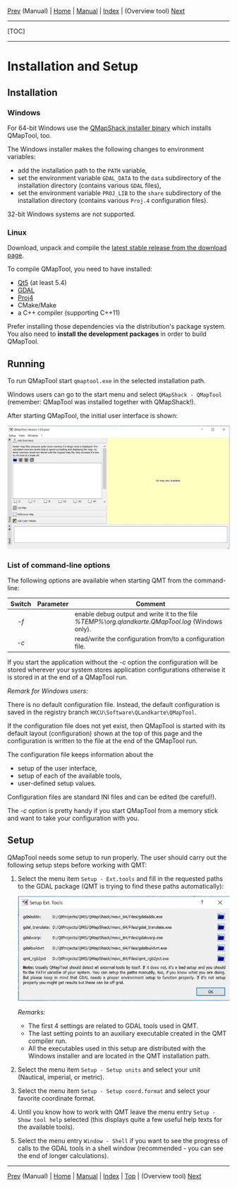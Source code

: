 [Prev](QMTDocMain) (Manual) | [Home](QMTHome) | [Manual](QMTDocMain) | [Index](QMTAxAdvIndex) | (Overview tool) [Next](OverviewTool)
- - -
[TOC]
- - -

# Installation and Setup

## Installation 

### Windows

For 64-bit Windows use the [QMapShack installer binary](https://bitbucket.org/maproom/qmapshack/downloads) which installs QMapTool, too.

The Windows installer makes the following changes to environment variables:

* add the installation path to the `PATH` variable,
* set the environment variable `GDAL_DATA` to the `data` subdirectory of the installation directory (contains various `GDAL` files),
* set the environment variable `PROJ_LIB` to the `share` subdirectory of the installation directory (contains various `Proj.4` configuration files).

32-bit Windows systems are not supported.

### Linux 

Download, unpack and compile the [latest stable release from the download page](https://bitbucket.org/maproom/qmaptool/downloads). 

To compile QMapTool, you need to have installed:

* [Qt5](https://www.qt.io/) (at least 5.4)
* [GDAL](http://www.gdal.org/)
* [Proj4](https://github.com/OSGeo/proj.4/wiki)
* CMake/Make
* a C++ compiler (supporting C++11)

Prefer installing those dependencies via the distribution's package system.
You also need to **install the development packages** in order to build QMapTool.
 

## Running

To run QMapTool start `qmaptool.exe` in the selected installation path.

Windows users can go to the start menu and select `QMapShack - QMapTool` (remember: QMapTool was installed together with QMapShack!).

After starting QMapTool, the initial user interface is shown:

![QMT initial layout](QMapTool/images/QMTLayout.jpg "QMT initial layout")


### List of command-line options

The following options are available when starting QMT from the command-line:

| Switch | Parameter  | Comment                                        |
|:------:|:----------:|------------------------------------------------|
|*-f*    |            | enable debug output and write it to the file *%TEMP%\org.qlandkarte.QMapTool.log* (Windows only). |
|*-c*    |*<filename>*| read/write the configuration from/to a configuration file.|

If you start the application without the *-c* option the configuration will be stored wherever your system stores application configurations 
otherwise it is stored in *<filename>* at the end of a QMapTool run.

_Remark for Windows users:_

There is no default configuration file. Instead, the default configuration is saved in the registry branch
`HKCU\Software\QLandkarte\QMapTool`.

If the configuration file does not yet exist, then QMapTool is started with its default layout (configuration) shown at the top of this page and the 
configuration is written to the file at the end of the QMapTool run.

The configuration file keeps information about the

* setup of the user interface,
* setup of each of the available tools,
* user-defined setup values.

Configuration files are standard INI files and can be edited (be careful!).

The *-c* option is pretty handy if you start QMapTool from a memory stick and want to take your
configuration with you.


## Setup

QMapTool needs some setup to run properly. The user should carry out the following setup steps before working with QMT:

1. Select the menu item `Setup - Ext.tools` and fill in the requested paths to the GDAL package (QMT is trying to find these paths automatically):

    ![Setup of external tools](QMapTool/images/SetupExternals.jpg "Setup of external tools")
    
   _Remarks:_

   * The first 4 settings are related to GDAL tools used in QMT.
   * The last setting points to an auxiliary executable created in the QMT compiler run.
   * All the executables used in this setup are distributed with the Windows installer and are located in the QMT installation path.
    
1. Select the menu item `Setup - Setup units` and select your unit (Nautical, imperial, or metric).
1. Select the menu item `Setup - Setup coord.format` and select your favorite coordinate format.
1. Until you know how to work with QMT leave the menu entry `Setup - Show tool help` selected (this displays quite a few useful help texts for the
   available tools).
1. Select the menu entry `Window - Shell` if you want to see the progress of calls to the GDAL tools in a shell window (recommended - you can see the end of
   longer calculations).
   
   
    
- - -
[Prev](QMTDocMain) (Manual) | [Home](QMTHome) | [Manual](QMTDocMain) | [Index](QMTAxAdvIndex) | [Top](#) | (Overview tool) [Next](OverviewTool)
